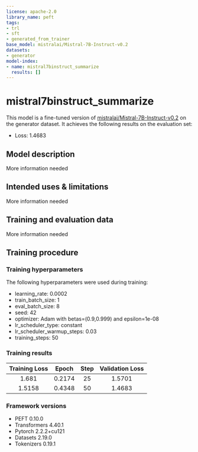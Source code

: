 ```yaml
---
license: apache-2.0
library_name: peft
tags:
- trl
- sft
- generated_from_trainer
base_model: mistralai/Mistral-7B-Instruct-v0.2
datasets:
- generator
model-index:
- name: mistral7binstruct_summarize
  results: []
---
```


<!-- This model card has been generated automatically according to the information the Trainer had access to. You
should probably proofread and complete it, then remove this comment. -->

# mistral7binstruct_summarize

This model is a fine-tuned version of [mistralai/Mistral-7B-Instruct-v0.2](https://huggingface.co/mistralai/Mistral-7B-Instruct-v0.2) on the generator dataset.
It achieves the following results on the evaluation set:
- Loss: 1.4683

## Model description

More information needed

## Intended uses & limitations

More information needed

## Training and evaluation data

More information needed

## Training procedure

### Training hyperparameters

The following hyperparameters were used during training:
- learning_rate: 0.0002
- train_batch_size: 1
- eval_batch_size: 8
- seed: 42
- optimizer: Adam with betas=(0.9,0.999) and epsilon=1e-08
- lr_scheduler_type: constant
- lr_scheduler_warmup_steps: 0.03
- training_steps: 50

### Training results

| Training Loss | Epoch  | Step | Validation Loss |
|:-------------:|:------:|:----:|:---------------:|
| 1.681         | 0.2174 | 25   | 1.5701          |
| 1.5158        | 0.4348 | 50   | 1.4683          |


### Framework versions

- PEFT 0.10.0
- Transformers 4.40.1
- Pytorch 2.2.2+cu121
- Datasets 2.19.0
- Tokenizers 0.19.1